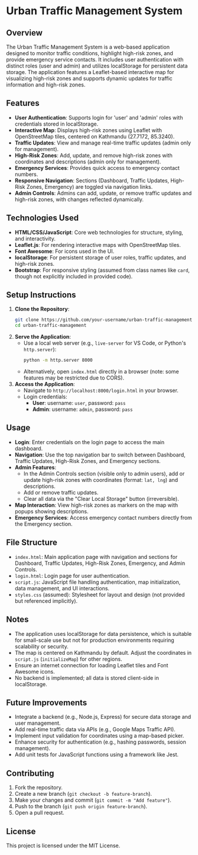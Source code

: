 # Urban Traffic Management System

## Overview
The Urban Traffic Management System is a web-based application designed to monitor traffic conditions, highlight high-risk zones, and provide emergency service contacts. It includes user authentication with distinct roles (user and admin) and utilizes localStorage for persistent data storage. The application features a Leaflet-based interactive map for visualizing high-risk zones and supports dynamic updates for traffic information and high-risk zones.

## Features
- **User Authentication**: Supports login for 'user' and 'admin' roles with credentials stored in localStorage.
- **Interactive Map**: Displays high-risk zones using Leaflet with OpenStreetMap tiles, centered on Kathmandu (27.7172, 85.3240).
- **Traffic Updates**: View and manage real-time traffic updates (admin only for management).
- **High-Risk Zones**: Add, update, and remove high-risk zones with coordinates and descriptions (admin only for management).
- **Emergency Services**: Provides quick access to emergency contact numbers.
- **Responsive Navigation**: Sections (Dashboard, Traffic Updates, High-Risk Zones, Emergency) are toggled via navigation links.
- **Admin Controls**: Admins can add, update, or remove traffic updates and high-risk zones, with changes reflected dynamically.

## Technologies Used
- **HTML/CSS/JavaScript**: Core web technologies for structure, styling, and interactivity.
- **Leaflet.js**: For rendering interactive maps with OpenStreetMap tiles.
- **Font Awesome**: For icons used in the UI.
- **localStorage**: For persistent storage of user roles, traffic updates, and high-risk zones.
- **Bootstrap**: For responsive styling (assumed from class names like `card`, though not explicitly included in provided code).

## Setup Instructions
1. **Clone the Repository**:
   ```bash
   git clone https://github.com/your-username/urban-traffic-management.git
   cd urban-traffic-management
   ```
2. **Serve the Application**:
   - Use a local web server (e.g., `live-server` for VS Code, or Python's `http.server`):
     ```bash
     python -m http.server 8000
     ```
   - Alternatively, open `index.html` directly in a browser (note: some features may be restricted due to CORS).
3. **Access the Application**:
   - Navigate to `http://localhost:8000/login.html` in your browser.
   - Login credentials:
     - **User**: username: `user`, password: `pass`
     - **Admin**: username: `admin`, password: `pass`

## Usage
- **Login**: Enter credentials on the login page to access the main dashboard.
- **Navigation**: Use the top navigation bar to switch between Dashboard, Traffic Updates, High-Risk Zones, and Emergency sections.
- **Admin Features**:
  - In the Admin Controls section (visible only to admin users), add or update high-risk zones with coordinates (format: `lat, lng`) and descriptions.
  - Add or remove traffic updates.
  - Clear all data via the "Clear Local Storage" button (irreversible).
- **Map Interaction**: View high-risk zones as markers on the map with popups showing descriptions.
- **Emergency Services**: Access emergency contact numbers directly from the Emergency section.

## File Structure
- `index.html`: Main application page with navigation and sections for Dashboard, Traffic Updates, High-Risk Zones, Emergency, and Admin Controls.
- `login.html`: Login page for user authentication.
- `script.js`: JavaScript file handling authentication, map initialization, data management, and UI interactions.
- `styles.css` (assumed): Stylesheet for layout and design (not provided but referenced implicitly).

## Notes
- The application uses localStorage for data persistence, which is suitable for small-scale use but not for production environments requiring scalability or security.
- The map is centered on Kathmandu by default. Adjust the coordinates in `script.js` (`initializeMap`) for other regions.
- Ensure an internet connection for loading Leaflet tiles and Font Awesome icons.
- No backend is implemented; all data is stored client-side in localStorage.

## Future Improvements
- Integrate a backend (e.g., Node.js, Express) for secure data storage and user management.
- Add real-time traffic data via APIs (e.g., Google Maps Traffic API).
- Implement input validation for coordinates using a map-based picker.
- Enhance security for authentication (e.g., hashing passwords, session management).
- Add unit tests for JavaScript functions using a framework like Jest.

## Contributing
1. Fork the repository.
2. Create a new branch (`git checkout -b feature-branch`).
3. Make your changes and commit (`git commit -m "Add feature"`).
4. Push to the branch (`git push origin feature-branch`).
5. Open a pull request.

## License
This project is licensed under the MIT License.